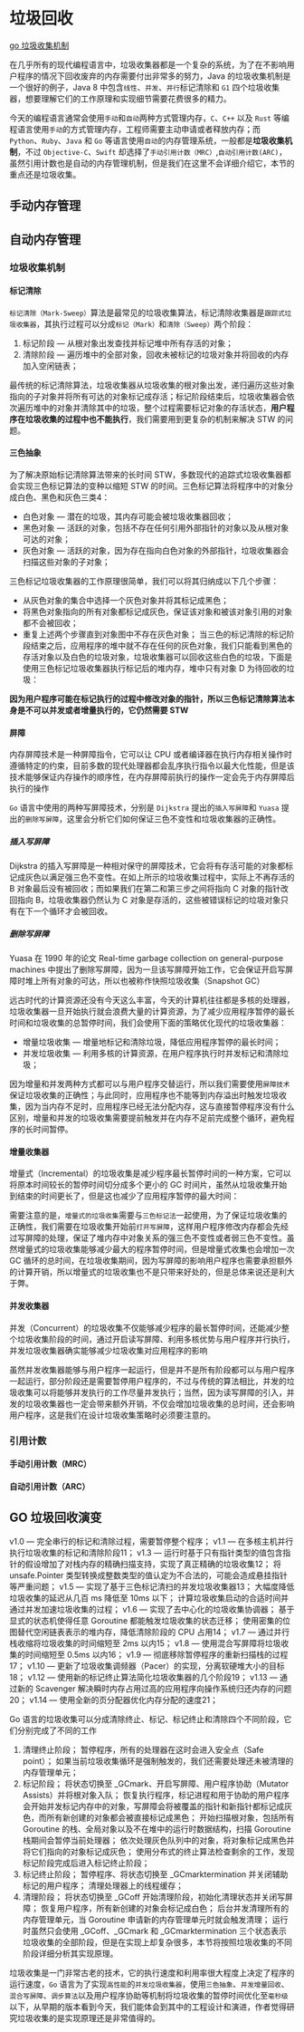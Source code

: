 <!--
 * @Author: matiastang
 * @Date: 2022-04-21 14:29:27
 * @LastEditors: matiastang
 * @LastEditTime: 2022-04-22 16:40:11
 * @FilePath: /matias-Golang/md/内存管理/垃圾回收.md
 * @Description: 垃圾回收
-->
# 垃圾回收

[go 垃圾收集机制](https://draveness.me/golang/docs/part3-runtime/ch07-memory/golang-garbage-collector/)

在几乎所有的现代编程语言中，垃圾收集器都是一个复杂的系统，为了在不影响用户程序的情况下回收废弃的内存需要付出非常多的努力，Java 的垃圾收集机制是一个很好的例子，Java 8 中包含`线性`、`并发`、`并行`标记清除和 `G1` 四个垃圾收集器，想要理解它们的工作原理和实现细节需要花费很多的精力。

今天的编程语言通常会使用`手动`和`自动`两种方式管理内存，`C`、`C++` 以及 `Rust` 等编程语言使用`手动`的方式管理内存，工程师需要主动申请或者释放内存；而 `Python`、`Ruby`、`Java` 和 `Go` 等语言使用`自动`的内存管理系统，一般都是**垃圾收集机制**，不过 `Objective-C`、`Swift` 却选择了`手动引用计数（MRC）`,`自动引用计数(ARC)`，虽然引用计数也是自动的内存管理机制，但是我们在这里不会详细介绍它，本节的重点还是垃圾收集。

## 手动内存管理

## 自动内存管理

### 垃圾收集机制

#### 标记清除

`标记清除（Mark-Sweep）`算法是最常见的垃圾收集算法，标记清除收集器是`跟踪式垃圾收集器`，其执行过程可以分成`标记（Mark）`和`清除（Sweep）`两个阶段：

1. 标记阶段 — 从根对象出发查找并标记堆中所有存活的对象；
2. 清除阶段 — 遍历堆中的全部对象，回收未被标记的垃圾对象并将回收的内存加入空闲链表；

最传统的标记清除算法，垃圾收集器从垃圾收集的根对象出发，递归遍历这些对象指向的子对象并将所有可达的对象标记成存活；标记阶段结束后，垃圾收集器会依次遍历堆中的对象并清除其中的垃圾，整个过程需要标记对象的存活状态，**用户程序在垃圾收集的过程中也不能执行**，我们需要用到更复杂的机制来解决 STW 的问题。

#### 三色抽象

为了解决原始标记清除算法带来的长时间 STW，多数现代的追踪式垃圾收集器都会实现三色标记算法的变种以缩短 STW 的时间。三色标记算法将程序中的对象分成白色、黑色和灰色三类4：

* 白色对象 — 潜在的垃圾，其内存可能会被垃圾收集器回收；
* 黑色对象 — 活跃的对象，包括不存在任何引用外部指针的对象以及从根对象可达的对象；
* 灰色对象 — 活跃的对象，因为存在指向白色对象的外部指针，垃圾收集器会扫描这些对象的子对象；

三色标记垃圾收集器的工作原理很简单，我们可以将其归纳成以下几个步骤：

* 从灰色对象的集合中选择一个灰色对象并将其标记成黑色；
* 将黑色对象指向的所有对象都标记成灰色，保证该对象和被该对象引用的对象都不会被回收；
* 重复上述两个步骤直到对象图中不存在灰色对象；
当三色的标记清除的标记阶段结束之后，应用程序的堆中就不存在任何的灰色对象，我们只能看到黑色的存活对象以及白色的垃圾对象，垃圾收集器可以回收这些白色的垃圾，下面是使用三色标记垃圾收集器执行标记后的堆内存，堆中只有对象 D 为待回收的垃圾：

**因为用户程序可能在标记执行的过程中修改对象的指针，所以三色标记清除算法本身是不可以并发或者增量执行的，它仍然需要 STW**

#### 屏障

内存屏障技术是一种屏障指令，它可以让 CPU 或者编译器在执行内存相关操作时遵循特定的约束，目前多数的现代处理器都会乱序执行指令以最大化性能，但是该技术能够保证内存操作的顺序性，在内存屏障前执行的操作一定会先于内存屏障后执行的操作

`Go` 语言中使用的两种写屏障技术，分别是 `Dijkstra` 提出的`插入写屏障`和 `Yuasa` 提出的`删除写屏障`，这里会分析它们如何保证三色不变性和垃圾收集器的正确性。

##### 插入写屏障

Dijkstra 的插入写屏障是一种相对保守的屏障技术，它会将有存活可能的对象都标记成灰色以满足强三色不变性。在如上所示的垃圾收集过程中，实际上不再存活的 B 对象最后没有被回收；而如果我们在第二和第三步之间将指向 C 对象的指针改回指向 B，垃圾收集器仍然认为 C 对象是存活的，这些被错误标记的垃圾对象只有在下一个循环才会被回收。

##### 删除写屏障

Yuasa 在 1990 年的论文 Real-time garbage collection on general-purpose machines 中提出了删除写屏障，因为一旦该写屏障开始工作，它会保证开启写屏障时堆上所有对象的可达，所以也被称作快照垃圾收集（Snapshot GC）

远古时代的计算资源还没有今天这么丰富，今天的计算机往往都是多核的处理器，垃圾收集器一旦开始执行就会浪费大量的计算资源，为了减少应用程序暂停的最长时间和垃圾收集的总暂停时间，我们会使用下面的策略优化现代的垃圾收集器：

* 增量垃圾收集 — 增量地标记和清除垃圾，降低应用程序暂停的最长时间；
* 并发垃圾收集 — 利用多核的计算资源，在用户程序执行时并发标记和清除垃圾；
  
因为增量和并发两种方式都可以与用户程序交替运行，所以我们需要使用`屏障技术`保证垃圾收集的正确性；与此同时，应用程序也不能等到内存溢出时触发垃圾收集，因为当内存不足时，应用程序已经无法分配内存，这与直接暂停程序没有什么区别，增量和并发的垃圾收集需要提前触发并在内存不足前完成整个循环，避免程序的长时间暂停。

#### 增量收集器

增量式（Incremental）的垃圾收集是减少程序最长暂停时间的一种方案，它可以将原本时间较长的暂停时间切分成多个更小的 GC 时间片，虽然从垃圾收集开始到结束的时间更长了，但是这也减少了应用程序暂停的最大时间：

需要注意的是，`增量式的垃圾收集`需要与`三色标记法`一起使用，为了保证垃圾收集的正确性，我们需要在垃圾收集开始前`打开写屏障`，这样用户程序修改内存都会先经过写屏障的处理，保证了堆内存中对象关系的强三色不变性或者弱三色不变性。虽然增量式的垃圾收集能够减少最大的程序暂停时间，但是增量式收集也会增加一次 GC 循环的总时间，在垃圾收集期间，因为写屏障的影响用户程序也需要承担额外的计算开销，所以增量式的垃圾收集也不是只带来好处的，但是总体来说还是利大于弊。

#### 并发收集器

并发（Concurrent）的垃圾收集不仅能够减少程序的最长暂停时间，还能减少整个垃圾收集阶段的时间，通过开启读写屏障、利用多核优势与用户程序并行执行，并发垃圾收集器确实能够减少垃圾收集对应用程序的影响

虽然并发收集器能够与用户程序一起运行，但是并不是所有阶段都可以与用户程序一起运行，部分阶段还是需要暂停用户程序的，不过与传统的算法相比，并发的垃圾收集可以将能够并发执行的工作尽量并发执行；当然，因为读写屏障的引入，并发的垃圾收集器也一定会带来额外开销，不仅会增加垃圾收集的总时间，还会影响用户程序，这是我们在设计垃圾收集策略时必须要注意的。

### 引用计数

#### 手动引用计数（MRC）

#### 自动引用计数（ARC）

## GO 垃圾回收演变

v1.0 — 完全串行的标记和清除过程，需要暂停整个程序；
v1.1 — 在多核主机并行执行垃圾收集的标记和清除阶段11；
v1.3 — 运行时基于只有指针类型的值包含指针的假设增加了对栈内存的精确扫描支持，实现了真正精确的垃圾收集12；
将 unsafe.Pointer 类型转换成整数类型的值认定为不合法的，可能会造成悬挂指针等严重问题；
v1.5 — 实现了基于三色标记清扫的并发垃圾收集器13；
大幅度降低垃圾收集的延迟从几百 ms 降低至 10ms 以下；
计算垃圾收集启动的合适时间并通过并发加速垃圾收集的过程；
v1.6 — 实现了去中心化的垃圾收集协调器；
基于显式的状态机使得任意 Goroutine 都能触发垃圾收集的状态迁移；
使用密集的位图替代空闲链表表示的堆内存，降低清除阶段的 CPU 占用14；
v1.7 — 通过并行栈收缩将垃圾收集的时间缩短至 2ms 以内15；
v1.8 — 使用混合写屏障将垃圾收集的时间缩短至 0.5ms 以内16；
v1.9 — 彻底移除暂停程序的重新扫描栈的过程17；
v1.10 — 更新了垃圾收集调频器（Pacer）的实现，分离软硬堆大小的目标18；
v1.12 — 使用新的标记终止算法简化垃圾收集器的几个阶段19；
v1.13 — 通过新的 Scavenger 解决瞬时内存占用过高的应用程序向操作系统归还内存的问题20；
v1.14 — 使用全新的页分配器优化内存分配的速度21；

Go 语言的垃圾收集可以分成清除终止、标记、标记终止和清除四个不同阶段，它们分别完成了不同的工作

1. 清理终止阶段；
暂停程序，所有的处理器在这时会进入安全点（Safe point）；
如果当前垃圾收集循环是强制触发的，我们还需要处理还未被清理的内存管理单元；
2. 标记阶段；
将状态切换至 _GCmark、开启写屏障、用户程序协助（Mutator Assists）并将根对象入队；
恢复执行程序，标记进程和用于协助的用户程序会开始并发标记内存中的对象，写屏障会将被覆盖的指针和新指针都标记成灰色，而所有新创建的对象都会被直接标记成黑色；
开始扫描根对象，包括所有 Goroutine 的栈、全局对象以及不在堆中的运行时数据结构，扫描 Goroutine 栈期间会暂停当前处理器；
依次处理灰色队列中的对象，将对象标记成黑色并将它们指向的对象标记成灰色；
使用分布式的终止算法检查剩余的工作，发现标记阶段完成后进入标记终止阶段；
3. 标记终止阶段；
暂停程序、将状态切换至 _GCmarktermination 并关闭辅助标记的用户程序；
清理处理器上的线程缓存；
4. 清理阶段；
将状态切换至 _GCoff 开始清理阶段，初始化清理状态并关闭写屏障；
恢复用户程序，所有新创建的对象会标记成白色；
后台并发清理所有的内存管理单元，当 Goroutine 申请新的内存管理单元时就会触发清理；
运行时虽然只会使用 _GCoff、_GCmark 和 _GCmarktermination 三个状态表示垃圾收集的全部阶段，但是在实现上却复杂很多，本节将按照垃圾收集的不同阶段详细分析其实现原理。

垃圾收集是一门非常古老的技术，它的执行速度和利用率很大程度上决定了程序的运行速度，`Go` 语言为了实现`高性能`的`并发垃圾收集器`，使用`三色抽象`、`并发增量回收`、`混合写屏障`、`调步算法`以及用户程序协助等机制将垃圾收集的暂停时间优化至`毫秒级`以下，从早期的版本看到今天，我们能体会到其中的工程设计和演进，作者觉得研究垃圾收集的是实现原理还是非常值得的。